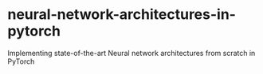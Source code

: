 # neural-network-architectures-in-pytorch
Implementing state-of-the-art Neural network architectures from scratch in PyTorch
